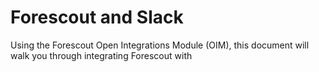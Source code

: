 # Forescout and Slack
Using the Forescout Open Integrations Module (OIM), this document will walk you through integrating Forescout with